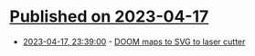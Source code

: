 # [Published on 2023-04-17](index.md)

* [2023-04-17, 23:39:00](https://lobste.rs/s/w9kppy/doom_maps_svg_laser_cutter) - [DOOM maps to SVG to laser cutter](https://theor.xyz/doom-maps-laser-cut/)
